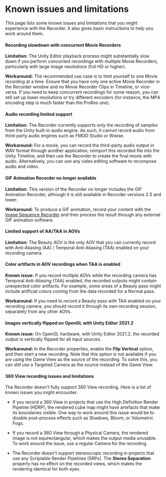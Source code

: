 # Known issues and limitations

This page lists some known issues and limitations that you might experience with the Recorder. It also gives basic instructions to help you work around them.

#### Recording slowdown with concurrent Movie Recorders

**Limitation:** The Unity Editor playback process might substantially slow down if you perform concurrent recordings with multiple Movie Recorders, particularly with large image resolutions (full HD or higher).

**Workaround:** The recommended use case is to limit yourself to one Movie recording at a time. Ensure that you have only one active Movie Recorder in the Recorder window and no Movie Recorder Clips in Timeline, or vice-versa. If you need to keep concurrent recordings for some reason, you can still set up lower resolutions or try different encoders (for instance, the MP4 encoding step is much faster than the ProRes one).

#### Audio recording limited support

**Limitation:** The Recorder currently supports only the recording of samples from the Unity built-in audio engine. As such, it cannot record audio from third-party audio engines such as FMOD Studio or Wwise.

**Workaround:** For a movie, you can record the third-party audio output in WAV format through another application, reimport this recorded file into the Unity Timeline, and then use the Recorder to create the final movie with audio. Alternatively, you can use any video editing software to recompose audio and video.

#### GIF Animation Recorder no longer available

**Limitation:** This version of the Recorder no longer includes the GIF Animation Recorder, although it is still available in Recorder versions 2.5 and lower.

**Workaround:** To produce a GIF animation, record your content with the [Image Sequence Recorder](RecorderImage.md) and then process the result through any external GIF animation software.

#### Limited support of AA/TAA in AOVs

**Limitation:** The Beauty AOV is the only AOV that you can currently record with Anti-Aliasing (AA) / Temporal Anti-Aliasing (TAA) enabled on your recording camera.

#### Color artifacts in AOV recordings when TAA is enabled

**Known issue:** If you record multiple AOVs while the recording camera has Temporal Anti-Aliasing (TAA) enabled, the recorded outputs might contain unexpected color artifacts. For example, some areas of a Beauty pass might include artificial colors coming from the data recorded for a Normal pass.

**Workaround:** If you need to record a Beauty pass with TAA enabled on your recording camera, you should record it through its own recording session, separately from any other AOVs.

#### Images vertically flipped on OpenGL with Unity Editor 2021.2

**Known issue:** On OpenGL hardware, with Unity Editor 2021.2, the recorded output is vertically flipped for all input sources.

**Workaround:** In the Recorder properties, enable the **Flip Vertical** option, and then start a new recording. Note that this option is not available if you are using the Game View as the source of the recording. To solve this, you can still use a Targeted Camera as the source instead of the Game View.

<a name="360-view"></a>
#### 360 View recording issues and limitations

The Recorder doesn't fully support 360 View recording. Here is a list of known issues you might encounter:

* If you record a 360 View in projects that use the High Definition Render Pipeline (HDRP), the rendered cube map might have artefacts that make its boundaries visible. One way to work around this issue would be to disable post-process effects such as Shadows, Bloom, or Volumetric Fogs.

* If you record a 360 View through a Physical Camera, the rendered image is not equirectangular, which makes the output media unusable. To work around the issue, use a regular Camera for the recording.

* The Recorder doesn't support stereoscopic recording in projects that use any Scriptable Render Pipelines (SRPs). The **Stereo Separation** property has no effect on the recorded views, which makes the rendering identical for both eyes.
